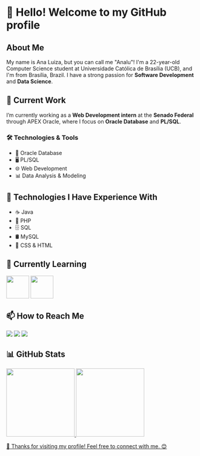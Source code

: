 # 👋 Hello! Welcome to my GitHub profile

## About Me

My name is Ana Luiza, but you can call me "Analu"! I'm a 22-year-old Computer Science student at Universidade Católica de Brasília (UCB), and I'm from Brasília, Brazil. I have a strong passion for **Software Development** and **Data Science**.

## 💼 Current Work

I’m currently working as a **Web Development intern** at the **Senado Federal** through APEX Oracle, where I focus on **Oracle Database** and **PL/SQL**.

### 🛠 Technologies & Tools
- 💾 Oracle Database
- 🖥️ PL/SQL
- 🌐 Web Development
- 📊 Data Analysis & Modeling

## 🚀 Technologies I Have Experience With
- ☕ Java
- 🐘 PHP
- 🗄️ SQL
- 🛢️ MySQL
- 🎨 CSS & HTML

## 🌱 Currently Learning

<img loading="lazy" src="https://cdn.jsdelivr.net/gh/devicons/devicon@latest/icons/python/python-original.svg" width="60" height="60" />  <img loading="lazy" src="https://cdn.jsdelivr.net/gh/devicons/devicon@latest/icons/javascript/javascript-original.svg" width="60" height="60" />

## 📫 How to Reach Me

<div>
<a href="https://instagram.com/analudutraa" target="_blank"><img loading="lazy" src="https://img.shields.io/badge/-Instagram-%23E4405F?style=for-the-badge&logo=instagram&logoColor=white" target="_blank"></a>
<a href="mailto:contato@anadutra114@gmail.com"><img loading="lazy" src="https://img.shields.io/badge/Gmail-D14836?style=for-the-badge&logo=gmail&logoColor=white" target="_blank"></a>
<a href="https://www.linkedin.com/in/ana-luiza-dutra-da-silva-5660b7205" target="_blank"><img loading="lazy" src="https://img.shields.io/badge/-LinkedIn-%230077B5?style=for-the-badge&logo=linkedin&logoColor=white" target="_blank"></a>    
</div>

## 📊 GitHub Stats

<div>
<a href="https://github.com/Anaalu7">
<img loading="lazy" height="180em" src="https://github-readme-stats.vercel.app/api/top-langs/?username=Anaalu7&layout=compact&langs_count=7&theme=dracula"/>
<img loading="lazy" height="180em" src="https://github-readme-stats.vercel.app/api?username=Anaalu7&show_icons=true&theme=dracula&include_all_commits=true&count_private=true"/>
</div>

🚀 Thanks for visiting my profile! Feel free to connect with me. 😊

